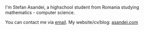 I'm Stefan Asandei, a highschool student from Romania studying mathematics - computer science. 

<!-- [![](https://visitcount.itsvg.in/api?id=stefanasandei&label=Profile%20Views&color=0&pretty=true)](https://visitcount.itsvg.in) -->

You can contact me via <a href="mailto:asandei.stefanel@gmail.com">email</a>. My website/cv/blog: <a href="https://asandei.com">asandei.com</a>
